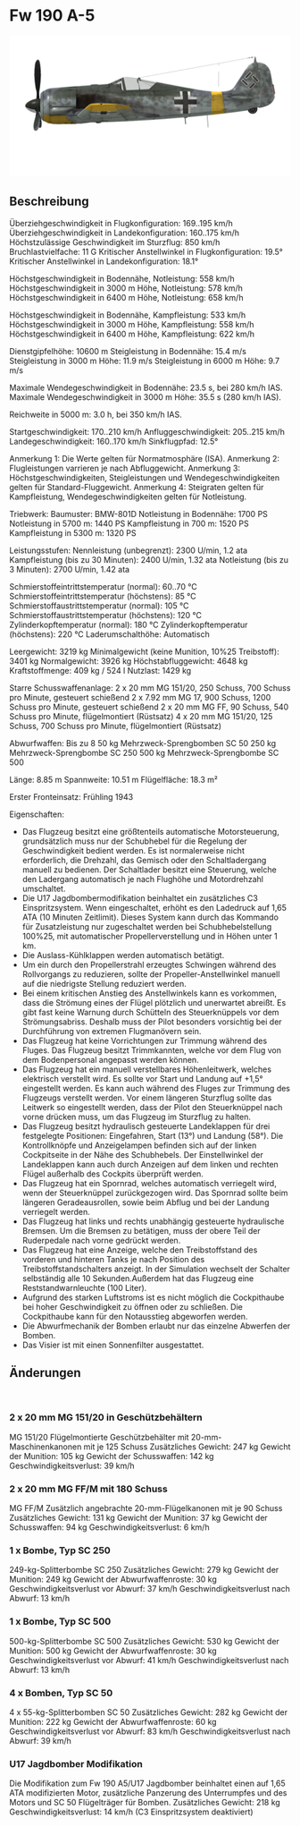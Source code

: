 ﻿# Fw 190 A-5

![fw190a5](../images/fw190a5.png)

## Beschreibung

Überziehgeschwindigkeit in Flugkonfiguration: 169..195 km/h
Überziehgeschwindigkeit in Landekonfiguration: 160..175 km/h
Höchstzulässige Geschwindigkeit im Sturzflug: 850 km/h
Bruchlastvielfache: 11 G
Kritischer Anstellwinkel in Flugkonfiguration: 19.5°
Kritischer Anstellwinkel in Landekonfiguration: 18.1°

Höchstgeschwindigkeit in Bodennähe, Notleistung: 558 km/h
Höchstgeschwindigkeit in 3000 m Höhe, Notleistung: 578 km/h
Höchstgeschwindigkeit in 6400 m Höhe, Notleistung: 658 km/h

Höchstgeschwindigkeit in Bodennähe, Kampfleistung: 533 km/h
Höchstgeschwindigkeit in 3000 m Höhe, Kampfleistung: 558 km/h
Höchstgeschwindigkeit in 6400 m Höhe, Kampfleistung: 622 km/h

Dienstgipfelhöhe: 10600 m
Steigleistung in Bodennähe: 15.4 m/s
Steigleistung in 3000 m Höhe: 11.9 m/s
Steigleistung in 6000 m Höhe: 9.7 m/s

Maximale Wendegeschwindigkeit in Bodennähe: 23.5 s, bei 280 km/h IAS.
Maximale Wendegeschwindigkeit in 3000 m Höhe: 35.5 s (280 km/h IAS).

Reichweite in 5000 m: 3.0 h, bei 350 km/h IAS.

Startgeschwindigkeit: 170..210 km/h
Anfluggeschwindigkeit: 205..215 km/h
Landegeschwindigkeit: 160..170 km/h
Sinkflugpfad: 12.5°

Anmerkung 1: Die Werte gelten für Normatmosphäre (ISA).
Anmerkung 2: Flugleistungen varrieren je nach Abfluggewicht.
Anmerkung 3: Höchstgeschwindigkeiten, Steigleistungen und Wendegeschwindigkeiten gelten für Standard-Fluggewicht.
Anmerkung 4: Steigraten gelten für Kampfleistung, Wendegeschwindigkeiten gelten für Notleistung.

Triebwerk:
Baumuster: BMW-801D
Notleistung in Bodennähe: 1700 PS
Notleistung in 5700 m: 1440 PS
Kampfleistung in 700 m: 1520 PS
Kampfleistung in 5300 m: 1320 PS

Leistungsstufen:
Nennleistung (unbegrenzt): 2300 U/min, 1.2 ata
Kampfleistung (bis zu 30 Minuten): 2400 U/min, 1.32 ata
Notleistung (bis zu 3 Minuten): 2700 U/min, 1.42 ata

Schmierstoffeintrittstemperatur (normal): 60..70 °C
Schmierstoffeintrittstemperatur (höchstens): 85 °C
Schmierstoffaustrittstemperatur (normal): 105 °C
Schmierstoffaustrittstemperatur (höchstens): 120 °C
Zylinderkopftemperatur (normal): 180 °C
Zylinderkopftemperatur (höchstens): 220 °C
Laderumschalthöhe: Automatisch

Leergewicht: 3219 kg
Minimalgewicht (keine Munition, 10%25 Treibstoff): 3401 kg
Normalgewicht: 3926 kg
Höchstabfluggewicht: 4648 kg
Kraftstoffmenge: 409 kg / 524 l
Nutzlast: 1429 kg

Starre Schusswaffenanlage:
2 x 20 mm MG 151/20, 250 Schuss, 700 Schuss pro Minute, gesteuert schießend
2 x 7.92 mm MG 17, 900 Schuss, 1200 Schuss pro Minute, gesteuert schießend
2 x 20 mm MG FF, 90 Schuss, 540 Schuss pro Minute, flügelmontiert (Rüstsatz)
4 x 20 mm MG 151/20, 125 Schuss, 700 Schuss pro Minute, flügelmontiert (Rüstsatz)

Abwurfwaffen:
Bis zu 8 50 kg Mehrzweck-Sprengbomben SC 50
250 kg Mehrzweck-Sprengbombe SC 250
500 kg Mehrzweck-Sprengbombe SC 500

Länge: 8.85 m
Spannweite: 10.51 m
Flügelfläche: 18.3 m²

Erster Fronteinsatz: Frühling 1943

Eigenschaften:
- Das Flugzeug besitzt eine größtenteils automatische Motorsteuerung, grundsätzlich muss nur der Schubhebel für die Regelung der Geschwindigkeit bedient werden. Es ist normalerweise nicht erforderlich, die Drehzahl, das Gemisch oder den Schaltladergang manuell zu bedienen. Der Schaltlader besitzt eine Steuerung, welche den Ladergang automatisch je nach Flughöhe und Motordrehzahl umschaltet.
- Die U17 Jagdbombermodifikation beinhaltet ein zusätzliches C3 Einspritzsystem. Wenn eingeschaltet, erhöht es den Ladedruck auf 1,65 ATA (10 Minuten Zeitlimit). Dieses System kann durch das Kommando für Zusatzleistung nur zugeschaltet werden bei Schubhebelstellung 100%25, mit automatischer Propellerverstellung und in Höhen unter 1 km.
- Die Auslass-Kühlklappen werden automatisch betätigt.
- Um ein durch den Propellerstrahl erzeugtes Schwingen während des Rollvorgangs zu reduzieren, sollte der Propeller-Anstellwinkel manuell auf die niedrigste Stellung reduziert werden.
- Bei einem kritischen Anstieg des Anstellwinkels kann es vorkommen, dass die Strömung eines der Flügel plötzlich und unerwartet abreißt. Es gibt fast keine Warnung durch Schütteln des Steuerknüppels vor dem Strömungsabriss. Deshalb muss der Pilot besonders vorsichtig bei der Durchführung von extremen Flugmanövern sein.
- Das Flugzeug hat keine Vorrichtungen zur Trimmung während des Fluges. Das Flugzeug besitzt Trimmkannten, welche vor dem Flug von dem Bodenpersonal angepasst werden können.
- Das Flugzeug hat ein manuell verstellbares Höhenleitwerk, welches elektrisch verstellt wird. Es sollte vor Start und Landung auf +1,5° eingestellt werden. Es kann auch während des Fluges zur Trimmung des Flugzeugs verstellt werden. Vor einem längeren Sturzflug sollte das Leitwerk so eingestellt werden, dass der Pilot den Steuerknüppel nach vorne drücken muss, um das Flugzeug im Sturzflug zu halten.
- Das Flugzeug besitzt hydraulisch gesteuerte Landeklappen für drei festgelegte Positionen: Eingefahren, Start (13°) und Landung (58°). Die Kontrollknöpfe und Anzeigelampen befinden sich auf der linken Cockpitseite in der Nähe des Schubhebels. Der Einstellwinkel der Landeklappen kann auch durch Anzeigen auf dem linken und rechten Flügel außerhalb des Cockpits überprüft werden.
- Das Flugzeug hat ein Spornrad, welches automatisch verriegelt wird, wenn der Steuerknüppel zurückgezogen wird. Das Spornrad sollte beim längeren Geradeausrollen, sowie beim Abflug und bei der Landung verriegelt werden.
- Das Flugzeug hat links und rechts unabhängig gesteuerte hydraulische Bremsen. Um die Bremsen zu betätigen, muss der obere Teil der Ruderpedale nach vorne gedrückt werden.
- Das Flugzeug hat eine Anzeige, welche den Treibstoffstand des vorderen und hinteren Tanks je nach Position des Treibstoffstandschalters anzeigt. In der Simulation wechselt der Schalter selbständig alle 10 Sekunden.Außerdem hat das Flugzeug eine Reststandwarnleuchte (100 Liter).
- Aufgrund des starken Luftstroms ist es nicht möglich die Cockpithaube bei hoher Geschwindigkeit zu öffnen oder zu schließen. Die Cockpithaube kann für den Notausstieg abgeworfen werden.
- Die Abwurfmechanik der Bomben erlaubt nur das einzelne Abwerfen der Bomben.
- Das Visier ist mit einen Sonnenfilter ausgestattet.

## Änderungen
﻿


### 2 x 20 mm MG 151/20 in Geschützbehältern

MG 151/20 Flügelmontierte Geschützbehälter mit 20-mm-Maschinenkanonen mit je 125 Schuss
Zusätzliches Gewicht: 247 kg
Gewicht der Munition: 105 kg
Gewicht der Schusswaffen: 142 kg
Geschwindigkeitsverlust: 39 km/h﻿


### 2 x 20 mm MG FF/M mit 180 Schuss

MG FF/M Zusätzlich angebrachte 20-mm-Flügelkanonen mit je 90 Schuss
Zusätzliches Gewicht: 131 kg
Gewicht der Munition: 37 kg
Gewicht der Schusswaffen: 94 kg
Geschwindigkeitsverlust: 6 km/h﻿


### 1 x Bombe, Typ SC 250 

249-kg-Splitterbombe SC 250
Zusätzliches Gewicht: 279 kg
Gewicht der Munition: 249 kg
Gewicht der Abwurfwaffenroste: 30 kg
Geschwindigkeitsverlust vor Abwurf: 37 km/h
Geschwindigkeitsverlust nach Abwurf: 13 km/h﻿


### 1 x Bombe, Typ SC 500

500-kg-Splitterbombe SC 500
Zusätzliches Gewicht: 530 kg
Gewicht der Munition: 500 kg
Gewicht der Abwurfwaffenroste: 30 kg
Geschwindigkeitsverlust vor Abwurf: 41 km/h
Geschwindigkeitsverlust nach Abwurf: 13 km/h﻿


### 4 x Bomben, Typ SC 50 

4 x 55-kg-Splitterbomben SC 50
Zusätzliches Gewicht: 282 kg
Gewicht der Munition: 222 kg
Gewicht der Abwurfwaffenroste: 60 kg
Geschwindigkeitsverlust vor Abwurf: 83 km/h
Geschwindigkeitsverlust nach Abwurf: 39 km/h﻿


### U17 Jagdbomber Modifikation

Die Modifikation zum Fw 190 A5/U17 Jagdbomber beinhaltet einen auf 1,65 ATA modifizierten Motor, zusätzliche Panzerung des Unterrumpfes und des Motors und SC 50 Flügelträger für Bomben.
Zusätzliches Gewicht: 218 kg
Geschwindigkeitsverlust: 14 km/h (C3 Einspritzsystem deaktiviert)